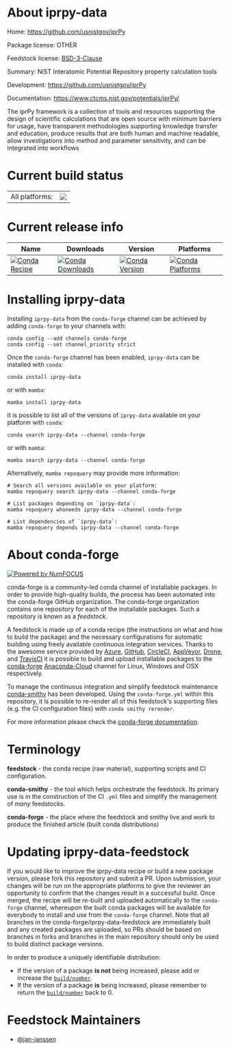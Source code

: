 About iprpy-data
================

Home: https://github.com/usnistgov/iprPy

Package license: OTHER

Feedstock license: [BSD-3-Clause](https://github.com/conda-forge/iprpy-data-feedstock/blob/main/LICENSE.txt)

Summary: NIST Interatomic Potential Repository property calculation tools

Development: https://github.com/usnistgov/iprPy

Documentation: https://www.ctcms.nist.gov/potentials/iprPy/

The iprPy framework is a collection of tools and resources supporting
the design of scientific calculations that are open source with minimum
barriers for usage, have transparent methodologies supporting knowledge
transfer and education, produce results that are both human and machine
readable, allow investigations into method and parameter sensitivity,
and can be integrated into workflows


Current build status
====================


<table><tr><td>All platforms:</td>
    <td>
      <a href="https://dev.azure.com/conda-forge/feedstock-builds/_build/latest?definitionId=10008&branchName=main">
        <img src="https://dev.azure.com/conda-forge/feedstock-builds/_apis/build/status/iprpy-data-feedstock?branchName=main">
      </a>
    </td>
  </tr>
</table>

Current release info
====================

| Name | Downloads | Version | Platforms |
| --- | --- | --- | --- |
| [![Conda Recipe](https://img.shields.io/badge/recipe-iprpy--data-green.svg)](https://anaconda.org/conda-forge/iprpy-data) | [![Conda Downloads](https://img.shields.io/conda/dn/conda-forge/iprpy-data.svg)](https://anaconda.org/conda-forge/iprpy-data) | [![Conda Version](https://img.shields.io/conda/vn/conda-forge/iprpy-data.svg)](https://anaconda.org/conda-forge/iprpy-data) | [![Conda Platforms](https://img.shields.io/conda/pn/conda-forge/iprpy-data.svg)](https://anaconda.org/conda-forge/iprpy-data) |

Installing iprpy-data
=====================

Installing `iprpy-data` from the `conda-forge` channel can be achieved by adding `conda-forge` to your channels with:

```
conda config --add channels conda-forge
conda config --set channel_priority strict
```

Once the `conda-forge` channel has been enabled, `iprpy-data` can be installed with `conda`:

```
conda install iprpy-data
```

or with `mamba`:

```
mamba install iprpy-data
```

It is possible to list all of the versions of `iprpy-data` available on your platform with `conda`:

```
conda search iprpy-data --channel conda-forge
```

or with `mamba`:

```
mamba search iprpy-data --channel conda-forge
```

Alternatively, `mamba repoquery` may provide more information:

```
# Search all versions available on your platform:
mamba repoquery search iprpy-data --channel conda-forge

# List packages depending on `iprpy-data`:
mamba repoquery whoneeds iprpy-data --channel conda-forge

# List dependencies of `iprpy-data`:
mamba repoquery depends iprpy-data --channel conda-forge
```


About conda-forge
=================

[![Powered by
NumFOCUS](https://img.shields.io/badge/powered%20by-NumFOCUS-orange.svg?style=flat&colorA=E1523D&colorB=007D8A)](https://numfocus.org)

conda-forge is a community-led conda channel of installable packages.
In order to provide high-quality builds, the process has been automated into the
conda-forge GitHub organization. The conda-forge organization contains one repository
for each of the installable packages. Such a repository is known as a *feedstock*.

A feedstock is made up of a conda recipe (the instructions on what and how to build
the package) and the necessary configurations for automatic building using freely
available continuous integration services. Thanks to the awesome service provided by
[Azure](https://azure.microsoft.com/en-us/services/devops/), [GitHub](https://github.com/),
[CircleCI](https://circleci.com/), [AppVeyor](https://www.appveyor.com/),
[Drone](https://cloud.drone.io/welcome), and [TravisCI](https://travis-ci.com/)
it is possible to build and upload installable packages to the
[conda-forge](https://anaconda.org/conda-forge) [Anaconda-Cloud](https://anaconda.org/)
channel for Linux, Windows and OSX respectively.

To manage the continuous integration and simplify feedstock maintenance
[conda-smithy](https://github.com/conda-forge/conda-smithy) has been developed.
Using the ``conda-forge.yml`` within this repository, it is possible to re-render all of
this feedstock's supporting files (e.g. the CI configuration files) with ``conda smithy rerender``.

For more information please check the [conda-forge documentation](https://conda-forge.org/docs/).

Terminology
===========

**feedstock** - the conda recipe (raw material), supporting scripts and CI configuration.

**conda-smithy** - the tool which helps orchestrate the feedstock.
                   Its primary use is in the construction of the CI ``.yml`` files
                   and simplify the management of *many* feedstocks.

**conda-forge** - the place where the feedstock and smithy live and work to
                  produce the finished article (built conda distributions)


Updating iprpy-data-feedstock
=============================

If you would like to improve the iprpy-data recipe or build a new
package version, please fork this repository and submit a PR. Upon submission,
your changes will be run on the appropriate platforms to give the reviewer an
opportunity to confirm that the changes result in a successful build. Once
merged, the recipe will be re-built and uploaded automatically to the
`conda-forge` channel, whereupon the built conda packages will be available for
everybody to install and use from the `conda-forge` channel.
Note that all branches in the conda-forge/iprpy-data-feedstock are
immediately built and any created packages are uploaded, so PRs should be based
on branches in forks and branches in the main repository should only be used to
build distinct package versions.

In order to produce a uniquely identifiable distribution:
 * If the version of a package **is not** being increased, please add or increase
   the [``build/number``](https://docs.conda.io/projects/conda-build/en/latest/resources/define-metadata.html#build-number-and-string).
 * If the version of a package **is** being increased, please remember to return
   the [``build/number``](https://docs.conda.io/projects/conda-build/en/latest/resources/define-metadata.html#build-number-and-string)
   back to 0.

Feedstock Maintainers
=====================

* [@jan-janssen](https://github.com/jan-janssen/)

